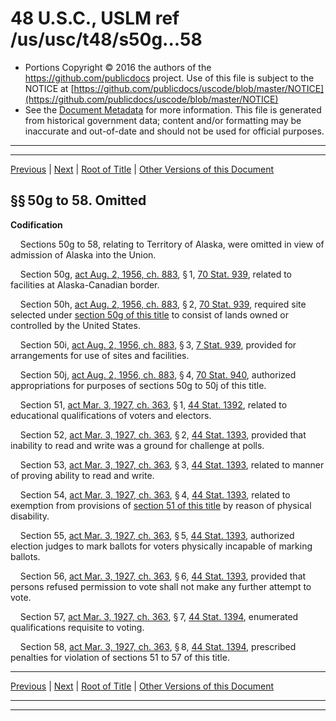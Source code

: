 ---
---

# 48 U.S.C., USLM ref /us/usc/t48/s50g...58

* Portions Copyright © 2016 the authors of the https://github.com/publicdocs project.
  Use of this file is subject to the NOTICE at [https://github.com/publicdocs/uscode/blob/master/NOTICE](https://github.com/publicdocs/uscode/blob/master/NOTICE)
* See the [Document Metadata](././../../../..//README.md) for more information.
  This file is generated from historical government data; content and/or formatting may be inaccurate and out-of-date and should not be used for official purposes.

----------
----------

[Previous](./../../../..//us/usc/t48/ch2/m__us_usc_t48_s50f.md) | [Next](./../../../..//us/usc/t48/ch2/m__us_usc_t48_s61...64.md) | [Root of Title](./../../../../) | [Other Versions of this Document](https://publicdocs.github.io/go/links?ns=uslm&ref=%2Fus%2Fusc%2Ft48%2Fs50g...58)

## §§ 50g to 58. Omitted

 __Codification__ 

    Sections 50g to 58, relating to Territory of Alaska, were omitted in view of admission of Alaska into the Union.

    Section 50g, [act Aug. 2, 1956, ch. 883][/us/act/1956-08-02/ch883], § 1, [70 Stat. 939][/us/stat/70/939], related to facilities at Alaska-Canadian border.

    Section 50h, [act Aug. 2, 1956, ch. 883][/us/act/1956-08-02/ch883], § 2, [70 Stat. 939][/us/stat/70/939], required site selected under [section 50g of this title][/us/usc/t48/s50g] to consist of lands owned or controlled by the United States.

    Section 50i, [act Aug. 2, 1956, ch. 883][/us/act/1956-08-02/ch883], § 3, [7 Stat. 939][/us/stat/7/939], provided for arrangements for use of sites and facilities.

    Section 50j, [act Aug. 2, 1956, ch. 883][/us/act/1956-08-02/ch883], § 4, [70 Stat. 940][/us/stat/70/940], authorized appropriations for purposes of sections 50g to 50j of this title.

    Section 51, [act Mar. 3, 1927, ch. 363][/us/act/1927-03-03/ch363], § 1, [44 Stat. 1392][/us/stat/44/1392], related to educational qualifications of voters and electors.

    Section 52, [act Mar. 3, 1927, ch. 363][/us/act/1927-03-03/ch363], § 2, [44 Stat. 1393][/us/stat/44/1393], provided that inability to read and write was a ground for challenge at polls.

    Section 53, [act Mar. 3, 1927, ch. 363][/us/act/1927-03-03/ch363], § 3, [44 Stat. 1393][/us/stat/44/1393], related to manner of proving ability to read and write.

    Section 54, [act Mar. 3, 1927, ch. 363][/us/act/1927-03-03/ch363], § 4, [44 Stat. 1393][/us/stat/44/1393], related to exemption from provisions of [section 51 of this title][/us/usc/t48/s51] by reason of physical disability.

    Section 55, [act Mar. 3, 1927, ch. 363][/us/act/1927-03-03/ch363], § 5, [44 Stat. 1393][/us/stat/44/1393], authorized election judges to mark ballots for voters physically incapable of marking ballots.

    Section 56, [act Mar. 3, 1927, ch. 363][/us/act/1927-03-03/ch363], § 6, [44 Stat. 1393][/us/stat/44/1393], provided that persons refused permission to vote shall not make any further attempt to vote.

    Section 57, [act Mar. 3, 1927, ch. 363][/us/act/1927-03-03/ch363], § 7, [44 Stat. 1394][/us/stat/44/1394], enumerated qualifications requisite to voting.

    Section 58, [act Mar. 3, 1927, ch. 363][/us/act/1927-03-03/ch363], § 8, [44 Stat. 1394][/us/stat/44/1394], prescribed penalties for violation of sections 51 to 57 of this title.

----------

[Previous](./../../../..//us/usc/t48/ch2/m__us_usc_t48_s50f.md) | [Next](./../../../..//us/usc/t48/ch2/m__us_usc_t48_s61...64.md) | [Root of Title](./../../../../) | [Other Versions of this Document](https://publicdocs.github.io/go/links?ns=uslm&ref=%2Fus%2Fusc%2Ft48%2Fs50g...58)

----------
----------

[/us/act/1956-08-02/ch883]: https://publicdocs.github.io/go/links?ns=uslm&ref=%2Fus%2Fact%2F1956-08-02%2Fch883
[/us/stat/70/939]: https://publicdocs.github.io/go/links?ns=uslm&ref=%2Fus%2Fstat%2F70%2F939
[/us/act/1956-08-02/ch883]: https://publicdocs.github.io/go/links?ns=uslm&ref=%2Fus%2Fact%2F1956-08-02%2Fch883
[/us/stat/70/939]: https://publicdocs.github.io/go/links?ns=uslm&ref=%2Fus%2Fstat%2F70%2F939
[/us/usc/t48/s50g]: https://publicdocs.github.io/go/links?ns=uslm&ref=%2Fus%2Fusc%2Ft48%2Fs50g
[/us/act/1956-08-02/ch883]: https://publicdocs.github.io/go/links?ns=uslm&ref=%2Fus%2Fact%2F1956-08-02%2Fch883
[/us/stat/7/939]: https://publicdocs.github.io/go/links?ns=uslm&ref=%2Fus%2Fstat%2F7%2F939
[/us/act/1956-08-02/ch883]: https://publicdocs.github.io/go/links?ns=uslm&ref=%2Fus%2Fact%2F1956-08-02%2Fch883
[/us/stat/70/940]: https://publicdocs.github.io/go/links?ns=uslm&ref=%2Fus%2Fstat%2F70%2F940
[/us/act/1927-03-03/ch363]: https://publicdocs.github.io/go/links?ns=uslm&ref=%2Fus%2Fact%2F1927-03-03%2Fch363
[/us/stat/44/1392]: https://publicdocs.github.io/go/links?ns=uslm&ref=%2Fus%2Fstat%2F44%2F1392
[/us/act/1927-03-03/ch363]: https://publicdocs.github.io/go/links?ns=uslm&ref=%2Fus%2Fact%2F1927-03-03%2Fch363
[/us/stat/44/1393]: https://publicdocs.github.io/go/links?ns=uslm&ref=%2Fus%2Fstat%2F44%2F1393
[/us/act/1927-03-03/ch363]: https://publicdocs.github.io/go/links?ns=uslm&ref=%2Fus%2Fact%2F1927-03-03%2Fch363
[/us/stat/44/1393]: https://publicdocs.github.io/go/links?ns=uslm&ref=%2Fus%2Fstat%2F44%2F1393
[/us/act/1927-03-03/ch363]: https://publicdocs.github.io/go/links?ns=uslm&ref=%2Fus%2Fact%2F1927-03-03%2Fch363
[/us/stat/44/1393]: https://publicdocs.github.io/go/links?ns=uslm&ref=%2Fus%2Fstat%2F44%2F1393
[/us/usc/t48/s51]: https://publicdocs.github.io/go/links?ns=uslm&ref=%2Fus%2Fusc%2Ft48%2Fs51
[/us/act/1927-03-03/ch363]: https://publicdocs.github.io/go/links?ns=uslm&ref=%2Fus%2Fact%2F1927-03-03%2Fch363
[/us/stat/44/1393]: https://publicdocs.github.io/go/links?ns=uslm&ref=%2Fus%2Fstat%2F44%2F1393
[/us/act/1927-03-03/ch363]: https://publicdocs.github.io/go/links?ns=uslm&ref=%2Fus%2Fact%2F1927-03-03%2Fch363
[/us/stat/44/1393]: https://publicdocs.github.io/go/links?ns=uslm&ref=%2Fus%2Fstat%2F44%2F1393
[/us/act/1927-03-03/ch363]: https://publicdocs.github.io/go/links?ns=uslm&ref=%2Fus%2Fact%2F1927-03-03%2Fch363
[/us/stat/44/1394]: https://publicdocs.github.io/go/links?ns=uslm&ref=%2Fus%2Fstat%2F44%2F1394
[/us/act/1927-03-03/ch363]: https://publicdocs.github.io/go/links?ns=uslm&ref=%2Fus%2Fact%2F1927-03-03%2Fch363
[/us/stat/44/1394]: https://publicdocs.github.io/go/links?ns=uslm&ref=%2Fus%2Fstat%2F44%2F1394


